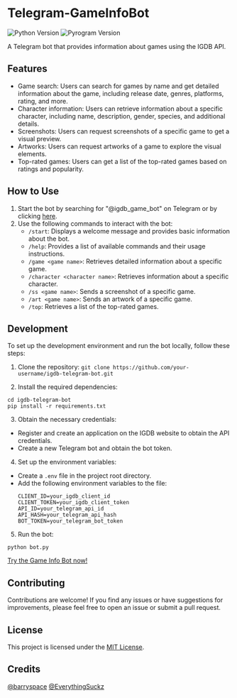 
# Telegram-GameInfoBot

![Python Version](https://img.shields.io/badge/Python-3.11-blue)
![Pyrogram Version](https://img.shields.io/badge/Pyrogram-2.0.104-blue)

A Telegram bot that provides information about games using the IGDB API.

## Features

- Game search: Users can search for games by name and get detailed information about the game, including release date, genres, platforms, rating, and more.
- Character information: Users can retrieve information about a specific character, including name, description, gender, species, and additional details.
- Screenshots: Users can request screenshots of a specific game to get a visual preview.
- Artworks: Users can request artworks of a game to explore the visual elements.
- Top-rated games: Users can get a list of the top-rated games based on ratings and popularity.

## How to Use

1. Start the bot by searching for "@igdb_game_bot" on Telegram or by clicking [here](https://telegram.me/igdb_game_bot).
2. Use the following commands to interact with the bot:
   - `/start`: Displays a welcome message and provides basic information about the bot.
   - `/help`: Provides a list of available commands and their usage instructions.
   - `/game <game name>`: Retrieves detailed information about a specific game.
   - `/character <character name>`: Retrieves information about a specific character.
   - `/ss <game name>`: Sends a screenshot of a specific game.
   - `/art <game name>`: Sends an artwork of a specific game.
   - `/top`: Retrieves a list of the top-rated games.

## Development

To set up the development environment and run the bot locally, follow these steps:

1. Clone the repository:
```git clone https://github.com/your-username/igdb-telegram-bot.git```

2. Install the required dependencies:
```
cd igdb-telegram-bot
pip install -r requirements.txt
```

3. Obtain the necessary credentials:
- Register and create an application on the IGDB website to obtain the API credentials.
- Create a new Telegram bot and obtain the bot token.

4. Set up the environment variables:
- Create a `.env` file in the project root directory.
- Add the following environment variables to the file:
  ```
  CLIENT_ID=your_igdb_client_id
  CLIENT_TOKEN=your_igdb_client_token
  API_ID=your_telegram_api_id
  API_HASH=your_telegram_api_hash
  BOT_TOKEN=your_telegram_bot_token
  ```

5. Run the bot:
```
python bot.py
```

<a href="https://t.me/TheGameInfoBot" class="btn">Try the Game Info Bot now!</a>


## Contributing

Contributions are welcome! If you find any issues or have suggestions for improvements, please feel free to open an issue or submit a pull request.

## License

This project is licensed under the [MIT License](LICENSE).

## Credits
<a href="https://t.me/barryspace" class="btn">@barryspace</a>
<a href="https://t.me/EverythingSuckz" class="btn">@EverythingSuckz</a>
